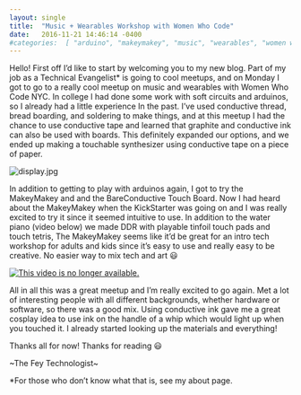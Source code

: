 ```yaml
---
layout: single
title:  "Music + Wearables Workshop with Women Who Code"
date:   2016-11-21 14:46:14 -0400        
#categories:  [ "arduino", "makeymakey", "music", "wearables", "women who code" ]
---
```


Hello! First off I’d like to start by welcoming you to my new blog. Part of my job as a Technical Evangelist* is going to cool meetups, and on Monday I got to go to a really cool meetup on music and wearables with Women Who Code NYC. In college I had done some work with soft circuits and arduinos, so I already had a little experience In the past. I’ve used conductive thread, bread boarding, and soldering to make things, and at this meetup I had the chance to use conductive tape and learned that graphite and conductive ink can also be used with boards. This definitely expanded our options, and we ended up making a touchable synthesizer using conductive tape on a piece of paper.

![display.jpg](https://web.archive.org/web/20170517011022im_/http://i0.wp.com/adinashanholtz.com/wp-content/uploads/2015/08/display.jpg?resize=300%2C225)

 

In addition to getting to play with arduinos again, I got to try the MakeyMakey and and the BareConductive Touch Board. Now I had heard about the MakeyMakey when the KickStarter was going on and I was really excited to try it since it seemed intuitive to use. In addition to the water piano (video below) we made DDR with playable tinfoil touch pads and touch tetris, The MakeyMakey seems like it’d be great for an intro tech workshop for adults and kids since it’s easy to use and really easy to be creative. No easier way to mix tech and art :smiley:

[![This video is no longer available.](http://ashanhol.github.io/assets/images/video_unavailable.png)](https://web.archive.org/web/20170517011022if_/https://vid.me/e/NpC8?stats=1&tools=1)

All in all this was a great meetup and I’m really excited to go again. Met a lot of interesting people with all different backgrounds, whether hardware or software, so there was a good mix. Using conductive ink gave me a great cosplay idea to use ink on the handle of a whip which would light up when you touched it. I already started looking up the materials and everything!

Thanks all for now! Thanks for reading :smiley:

\~The Fey Technologist\~

 

 

*For those who don’t know what that is, see my about page.
